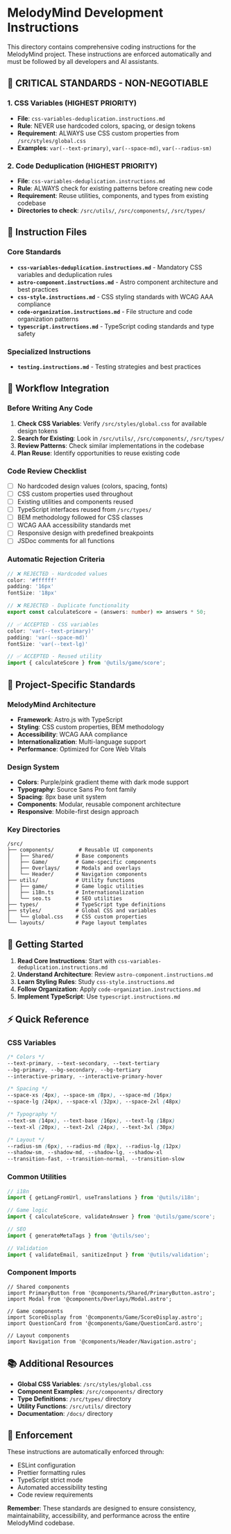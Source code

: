 # MelodyMind Development Instructions

This directory contains comprehensive coding instructions for the MelodyMind project. These instructions are enforced automatically and must be followed by all developers and AI assistants.

## 🚨 CRITICAL STANDARDS - NON-NEGOTIABLE

### 1. CSS Variables (HIGHEST PRIORITY)
- **File**: `css-variables-deduplication.instructions.md`
- **Rule**: NEVER use hardcoded colors, spacing, or design tokens
- **Requirement**: ALWAYS use CSS custom properties from `/src/styles/global.css`
- **Examples**: `var(--text-primary)`, `var(--space-md)`, `var(--radius-sm)`

### 2. Code Deduplication (HIGHEST PRIORITY)
- **File**: `css-variables-deduplication.instructions.md`
- **Rule**: ALWAYS check for existing patterns before creating new code
- **Requirement**: Reuse utilities, components, and types from existing codebase
- **Directories to check**: `/src/utils/`, `/src/components/`, `/src/types/`

## 📁 Instruction Files

### Core Standards
- **`css-variables-deduplication.instructions.md`** - Mandatory CSS variables and deduplication rules
- **`astro-component.instructions.md`** - Astro component architecture and best practices
- **`css-style.instructions.md`** - CSS styling standards with WCAG AAA compliance
- **`code-organization.instructions.md`** - File structure and code organization patterns
- **`typescript.instructions.md`** - TypeScript coding standards and type safety

### Specialized Instructions
- **`testing.instructions.md`** - Testing strategies and best practices

## 🔄 Workflow Integration

### Before Writing Any Code
1. **Check CSS Variables**: Verify `/src/styles/global.css` for available design tokens
2. **Search for Existing**: Look in `/src/utils/`, `/src/components/`, `/src/types/`
3. **Review Patterns**: Check similar implementations in the codebase
4. **Plan Reuse**: Identify opportunities to reuse existing code

### Code Review Checklist
- [ ] No hardcoded design values (colors, spacing, fonts)
- [ ] CSS custom properties used throughout
- [ ] Existing utilities and components reused
- [ ] TypeScript interfaces reused from `/src/types/`
- [ ] BEM methodology followed for CSS classes
- [ ] WCAG AAA accessibility standards met
- [ ] Responsive design with predefined breakpoints
- [ ] JSDoc comments for all functions

### Automatic Rejection Criteria
```typescript
// ❌ REJECTED - Hardcoded values
color: '#ffffff'
padding: '16px'
fontSize: '18px'

// ❌ REJECTED - Duplicate functionality
export const calculateScore = (answers: number) => answers * 50;

// ✅ ACCEPTED - CSS variables
color: 'var(--text-primary)'
padding: 'var(--space-md)'
fontSize: 'var(--text-lg)'

// ✅ ACCEPTED - Reused utility
import { calculateScore } from '@utils/game/score';
```

## 🎯 Project-Specific Standards

### MelodyMind Architecture
- **Framework**: Astro.js with TypeScript
- **Styling**: CSS custom properties, BEM methodology
- **Accessibility**: WCAG AAA compliance
- **Internationalization**: Multi-language support
- **Performance**: Optimized for Core Web Vitals

### Design System
- **Colors**: Purple/pink gradient theme with dark mode support
- **Typography**: Source Sans Pro font family
- **Spacing**: 8px base unit system
- **Components**: Modular, reusable component architecture
- **Responsive**: Mobile-first design approach

### Key Directories
```
/src/
├── components/        # Reusable UI components
│   ├── Shared/       # Base components
│   ├── Game/         # Game-specific components
│   ├── Overlays/     # Modals and overlays
│   └── Header/       # Navigation components
├── utils/            # Utility functions
│   ├── game/         # Game logic utilities
│   ├── i18n.ts       # Internationalization
│   └── seo.ts        # SEO utilities
├── types/            # TypeScript type definitions
├── styles/           # Global CSS and variables
│   └── global.css    # CSS custom properties
└── layouts/          # Page layout templates
```

## 🚀 Getting Started

1. **Read Core Instructions**: Start with `css-variables-deduplication.instructions.md`
2. **Understand Architecture**: Review `astro-component.instructions.md`
3. **Learn Styling Rules**: Study `css-style.instructions.md`
4. **Follow Organization**: Apply `code-organization.instructions.md`
5. **Implement TypeScript**: Use `typescript.instructions.md`

## ⚡ Quick Reference

### CSS Variables
```css
/* Colors */
--text-primary, --text-secondary, --text-tertiary
--bg-primary, --bg-secondary, --bg-tertiary
--interactive-primary, --interactive-primary-hover

/* Spacing */
--space-xs (4px), --space-sm (8px), --space-md (16px)
--space-lg (24px), --space-xl (32px), --space-2xl (48px)

/* Typography */
--text-sm (14px), --text-base (16px), --text-lg (18px)
--text-xl (20px), --text-2xl (24px), --text-3xl (30px)

/* Layout */
--radius-sm (6px), --radius-md (8px), --radius-lg (12px)
--shadow-sm, --shadow-md, --shadow-lg, --shadow-xl
--transition-fast, --transition-normal, --transition-slow
```

### Common Utilities
```typescript
// i18n
import { getLangFromUrl, useTranslations } from '@utils/i18n';

// Game logic
import { calculateScore, validateAnswer } from '@utils/game/score';

// SEO
import { generateMetaTags } from '@utils/seo';

// Validation
import { validateEmail, sanitizeInput } from '@utils/validation';
```

### Component Imports
```astro
// Shared components
import PrimaryButton from '@components/Shared/PrimaryButton.astro';
import Modal from '@components/Overlays/Modal.astro';

// Game components
import ScoreDisplay from '@components/Game/ScoreDisplay.astro';
import QuestionCard from '@components/Game/QuestionCard.astro';

// Layout components
import Navigation from '@components/Header/Navigation.astro';
```

## 📚 Additional Resources

- **Global CSS Variables**: `/src/styles/global.css`
- **Component Examples**: `/src/components/` directory
- **Type Definitions**: `/src/types/` directory
- **Utility Functions**: `/src/utils/` directory
- **Documentation**: `/docs/` directory

## 🔧 Enforcement

These instructions are automatically enforced through:
- ESLint configuration
- Prettier formatting rules
- TypeScript strict mode
- Automated accessibility testing
- Code review requirements

**Remember**: These standards are designed to ensure consistency, maintainability, accessibility, and performance across the entire MelodyMind codebase.
